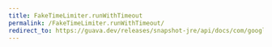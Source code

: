 ```yaml
---
title: FakeTimeLimiter.runWithTimeout
permalink: /FakeTimeLimiter.runWithTimeout/
redirect_to: https://guava.dev/releases/snapshot-jre/api/docs/com/google/common/util/concurrent/FakeTimeLimiter.html#runWithTimeout-java.lang.Runnable-long-java.util.concurrent.TimeUnit-
---
```

